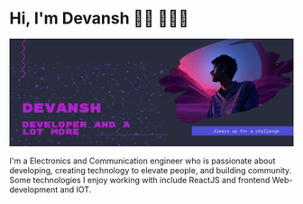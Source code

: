# Hi, I'm Devansh 👋🏾 👩🏾‍💻

<img src="Devansh.png" alt="banner that says Devansh developer">

I'm a Electronics and Communication engineer who is passionate about developing, creating technology to elevate people, and building community. Some technologies I enjoy working with include ReactJS and frontend Web-development and IOT.
